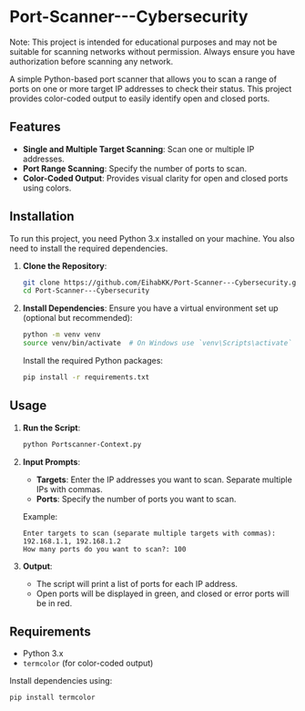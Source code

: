 # Port-Scanner---Cybersecurity

Note: This project is intended for educational purposes and may not be suitable for scanning networks without permission. Always ensure you have authorization before scanning any network.

A simple Python-based port scanner that allows you to scan a range of ports on one or more target IP addresses to check their status. This project provides color-coded output to easily identify open and closed ports.

## Features

- **Single and Multiple Target Scanning**: Scan one or multiple IP addresses.
- **Port Range Scanning**: Specify the number of ports to scan.
- **Color-Coded Output**: Provides visual clarity for open and closed ports using colors.

## Installation

To run this project, you need Python 3.x installed on your machine. You also need to install the required dependencies.

1. **Clone the Repository**:
    ```bash
    git clone https://github.com/EihabKK/Port-Scanner---Cybersecurity.git
    cd Port-Scanner---Cybersecurity
    ```

2. **Install Dependencies**:
    Ensure you have a virtual environment set up (optional but recommended):
    ```bash
    python -m venv venv
    source venv/bin/activate  # On Windows use `venv\Scripts\activate`
    ```
    Install the required Python packages:
    ```bash
    pip install -r requirements.txt
    ```

## Usage

1. **Run the Script**:
    ```bash
    python Portscanner-Context.py
    ```

2. **Input Prompts**:
    - **Targets**: Enter the IP addresses you want to scan. Separate multiple IPs with commas.
    - **Ports**: Specify the number of ports you want to scan.

    Example:
    ```text
    Enter targets to scan (separate multiple targets with commas): 192.168.1.1, 192.168.1.2
    How many ports do you want to scan?: 100
    ```

3. **Output**:
    - The script will print a list of ports for each IP address.
    - Open ports will be displayed in green, and closed or error ports will be in red.

## Requirements

- Python 3.x
- `termcolor` (for color-coded output)

Install dependencies using:
```bash
pip install termcolor
